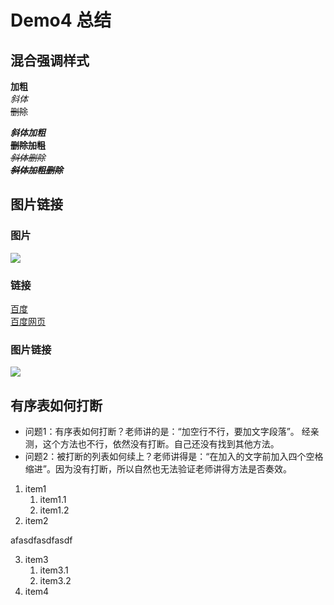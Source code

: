 # Demo4 总结

## 混合强调样式
**加粗**  
*斜体*    
~~删除~~

***斜体加粗***  
~~**删除加粗**~~  
*~~斜体删除~~*  
***~~斜体加粗删除~~***

## 图片链接

### 图片
![][baidu_logo]

### 链接
[百度][baidu]  
[百度网页][baidu]

### 图片链接
[![][baidu_logo]][baidu]

## 有序表如何打断
- 问题1：有序表如何打断？老师讲的是：“加空行不行，要加文字段落”。
经亲测，这个方法也不行，依然没有打断。自己还没有找到其他方法。
- 问题2：被打断的列表如何续上？老师讲得是：“在加入的文字前加入四个空格缩进”。因为没有打断，所以自然也无法验证老师讲得方法是否奏效。

1. item1
    1. item1.1
    2. item1.2
2. item2


afasdfasdfasdf

3. item3
    1. item3.1
    2. item3.2
4. item4



<!--定义链接和图片的引用-->
[baidu_logo]: https://www.baidu.com/img/PCtm_d9c8750bed0b3c7d089fa7d55720d6cf.png
[baidu]: https://www.baidu.com